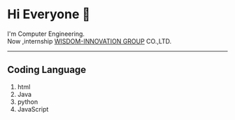 # Hi Everyone 👋
I'm Computer Engineering.<br>
Now ,internship [WISDOM-INNOVATION GROUP](https://www.wisdom-innovation.com/) CO.,LTD. 

****
## Coding Language
1. html
2. Java
3. python
4. JavaScript


<!---
Here are some ideas to get you started:

- 🔭 I’m currently working on ... 
- 🌱 I’m currently learning vue.js
- 👯 I’m looking to collaborate on ...
- 🤔 I’m looking for help with ...
- 💬 Ask me about ...
- 📫 How to reach me: ...
- 😄 Pronouns: ...
- ⚡ Fun fact: ...
-->
